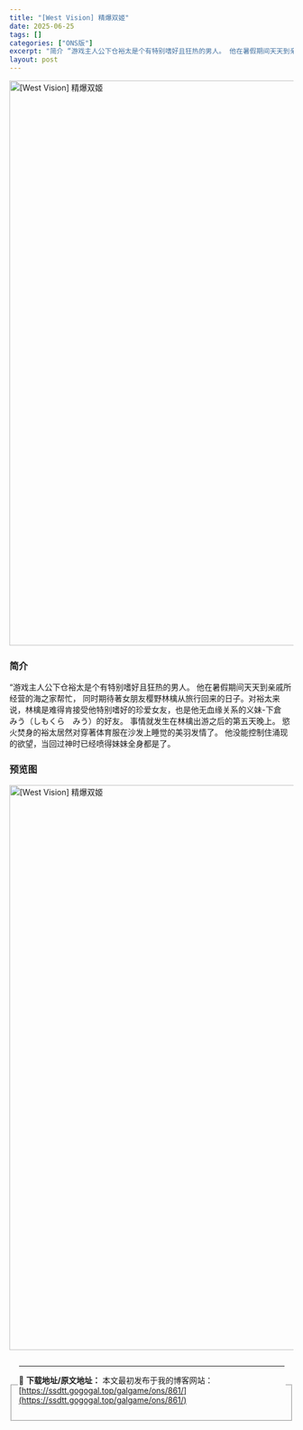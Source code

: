 ```yaml
---
title: "[West Vision] 精爆双姬"
date: 2025-06-25
tags: []
categories: ["ONS版"]
excerpt: "简介 “游戏主人公下仓裕太是个有特别嗜好且狂热的男人。 他在暑假期间天天到亲戚所经营的海之家帮忙， 同时期待著女朋友樱野林檎从旅行回来的日子。对裕太来说，林檎是难得肯接受他特别嗜好的珍爱女友，也是他无血缘关系的义妹-下倉　みう（しもくら　みう）的好友。 事情就发生在林檎出游之后的第五天晚上。 慾火焚&hellip;"
layout: post
---
```


<p><img decoding="async" style="display: block; margin-left: auto; margin-right: auto; width: 1000px;" src="https://ssdtt.gogogal.top/wp-content/uploads/2025/06/caead-00.webp" alt="[West Vision] 精爆双姬" /></p>
<div>
<h3>简介</h3>
</div>
<p>“游戏主人公下仓裕太是个有特别嗜好且狂热的男人。 他在暑假期间天天到亲戚所经营的海之家帮忙， 同时期待著女朋友樱野林檎从旅行回来的日子。对裕太来说，林檎是难得肯接受他特别嗜好的珍爱女友，也是他无血缘关系的义妹-下倉　みう（しもくら　みう）的好友。 事情就发生在林檎出游之后的第五天晚上。 慾火焚身的裕太居然对穿著体育服在沙发上睡觉的美羽发情了。 他没能控制住涌现的欲望，当回过神时已经喷得妹妹全身都是了。</p>
<h3>预览图</h3>
<p><img decoding="async" style="display: block; margin-left: auto; margin-right: auto; width: 1000px;" src="https://ssdtt.gogogal.top/wp-content/uploads/2025/06/afa9b-01.webp" alt="[West Vision] 精爆双姬" /></p>
<div></div>
<fieldset>
<legend>


---
📖 **下载地址/原文地址：** 本文最初发布于我的博客网站：[https://ssdtt.gogogal.top/galgame/ons/861/](https://ssdtt.gogogal.top/galgame/ons/861/)
